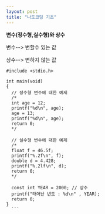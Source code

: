 ```yaml
---
layout: post
title: "나도코딩 기초"
---
```


  __변수(정수형,실수형)와 상수__
  
  변수--> 변할수 있는 값

  상수--> 변하지 않는 값

  ```
  #include <stdio.h>

  int main(void)
  {
    // 정수형 변수에 대한 예제
    /*
    int age = 12;
    printf("%d\n", age);
    age = 13;
    printf("%d\n", age);
    return 0;
    */

    // 실수형 변수에 대한 예제
    /*
    float f = 46.5f;
    printf("%.2f\n", f);
    double d = 4.428;
    printf("%.2lf\n", d);
    return 0;
    */

    const int YEAR = 2000; // 상수
    printf("태어난 년도 : %d\n" , YEAR);
    return 0;
  }
    ```
